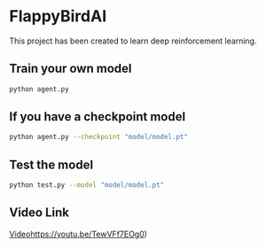 # FlappyBirdAI

This project has been created to learn deep reinforcement learning. </br>

## Train your own model

```bash
python agent.py
```

## If you have a checkpoint model

```bash
python agent.py --checkpoint "model/model.pt"
```

## Test the model

```bash
python test.py --model "model/model.pt"
```

## Video Link

[Video](https://youtu.be/TewVFf7EOg0)https://youtu.be/TewVFf7EOg0)
